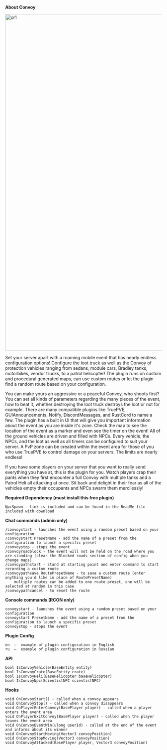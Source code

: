 **About Convoy**

<img width="1920" height="1080" alt="cr1" src="https://github.com/user-attachments/assets/b9c1e0e0-236e-4b6b-ad12-9a8b828e2d05" />

Set your server apart with a roaming mobile event that has nearly endless configuration options! Configure the loot truck as well as the Convoy of protection vehicles ranging from sedans, module cars, Bradley tanks, motorbikes, vendor trucks, to a patrol helicopter! The plugin runs on custom and procedural generated maps, can use custom routes or let the plugin find a random route based on your configuration.

You can make yours an aggressive or a peaceful Convoy, who shoots first? You can set all kinds of parameters regarding the many pieces of the event, how to beat it, whether destroying the loot truck destroys the loot or not for example. There are many compatible plugins like TruePVE, GUIAnnouncements, Notify, DiscordMessages, and RustCord to name a few. The plugin has a built in UI that will give you important information about the event as you are inside it's zone. Check the map to see the location of the event as a marker and even see the timer on the event! All of the ground vehicles are driven and filled with NPCs. Every vehicle, the NPCs, and the loot as well as all timers can be configured to suit your server. A PvP zone can be created within the event area for those of you who use TruePVE to control damage on your servers. The limits are nearly endless!

If you have some players on your server that you want to really send everything you have at, this is the plugin for you. Watch players crap their pants when they first encounter a full Convoy with multiple tanks and a Patrol Heli all attacking at once. Sit back and delight in their fear as all of the vehicles empty their occupants and NPCs swarm them mercilessly! 

**Required Dependency (must install this free plugin)**

    NpcSpawn – link is included and can be found in the ReadMe file included with download

**Chat commands (admin only)**

    /convoystart - launches the event using a random preset based on your configuration
    /convoystart PresetName - add the name of a preset from the configuration to launch a specific preset
    /convoystop - stops the event
    /convoyroadblock - the event will not be held on the road where you are standing (clear the Blocked roads section of config when you change maps)
    /convoypathstart - stand at starting point and enter command to start recording a custom route
    /convoypathsave RoutePresetName - to save a custom route (enter anything you'd like in place of RoutePresetName)
        multiple routes can be added to one route preset, one will be selected at random in this case
    /convoypathcancel - to reset the route

**Console commands (RCON only)**

    convoystart - launches the event using a random preset based on your configuration
    convoystart PresetName - add the name of a preset from the configuration to launch a specific preset
    convoystop - stops the event

**Plugin Config**

    en  –  example of plugin configuration in English
    ru  –  example of plugin configuration in Russian

**API**

    bool IsConvoyVehicle(BaseEntity entity)
    bool IsConvoyCrate(BaseEntity crate)
    bool IsConvoyHeli(BaseHelicopter baseHelicopter)
    bool IsConvoyNpc(ScientistNPC scientistNPC)

**Hooks**

    void OnConvoyStart() - called when a convoy appears
    void OnConvoyStop() - called when a convoy disappears
    void OnPlayerEnterConvoy(BasePlayer player) - called when a player enters the event area
    void OnPlayerExitConvoy(BasePlayer player) - called when the player leaves the event area
    void OnConvoyEventWin(ulong userId) - called at the end of the event and informs about its winner
    void OnConvoyStartMoving(Vector3 convoyPosition)
    void OnConvoyStopMoving(Vector3 convoyPosition)
    void OnConvoyAttacked(BasePlayer player, Vector3 convoyPosition)
